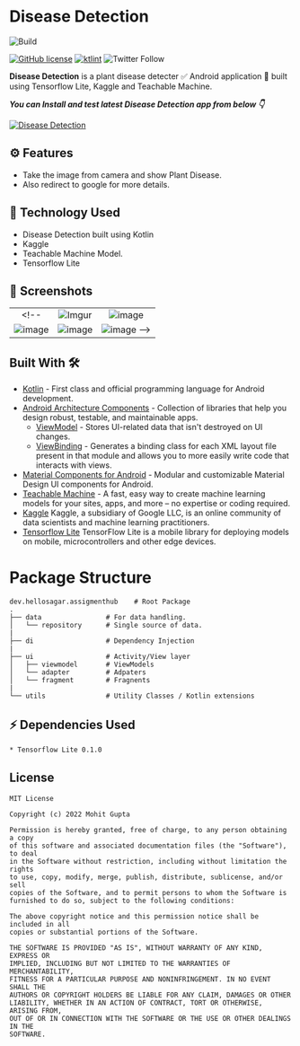 # Disease Detection

![Build](https://github.com/MohitGupta121/DiseaseDetection/workflows/Build/badge.svg?branch=main)

[![GitHub license](https://img.shields.io/badge/License-MIT-blue.svg)](LICENSE)
[![ktlint](https://img.shields.io/badge/code%20style-%E2%9D%A4-FF4081.svg)](https://ktlint.github.io/)
![Twitter Follow](https://img.shields.io/twitter/follow/Mohit_Gupta121?label=Follow&style=social)

**Disease Detection** is a plant disease detecter ✅ Android application 📱 built using Tensorflow Lite, Kaggle and Teachable Machine.

***You can Install and test latest Disease Detection app from below 👇***

[![Disease Detection](https://img.shields.io/badge/DiseaseDetection✅-APK-red.svg?style=for-the-badge&logo=android)](https://github.com/MohitGupta121/DiseaseDetection/suites/6711576160/artifacts/255441035)

## ⚙️ Features
* Take the image from camera and show Plant Disease.
* Also redirect to google for more details.

## 🚀 Technology Used

* Disease Detection built using Kotlin
* Kaggle
* Teachable Machine Model.
* Tensorflow Lite

## 📸 Screenshots

||||
|:----------------------------------------:|:-----------------------------------------:|:-----------------------------------------: |
<!-- | ![Imgur](https://user-images.githubusercontent.com/76530270/170965228-515111bc-e02c-49cf-878c-eed593ec8a85.png) | ![image](https://user-images.githubusercontent.com/76530270/170965417-b0a9e49a-a7bd-461a-bccd-5c73904f79ae.png) | ![image](https://user-images.githubusercontent.com/76530270/170965814-60209f61-6323-41d4-9978-70c52f788879.png) |
| ![image](https://user-images.githubusercontent.com/76530270/170965993-3942c71b-bd06-4307-acf5-56adbd4723b9.png) | ![image](https://user-images.githubusercontent.com/76530270/170966073-00ea3afa-f094-48a0-875c-264c83742c8c.png) | ![image](https://user-images.githubusercontent.com/76530270/170966221-b91ecc1f-0047-4c14-9b2f-fd92bb934b94.png) -->

## Built With 🛠
- [Kotlin](https://kotlinlang.org/) - First class and official programming language for Android development.
- [Android Architecture Components](https://developer.android.com/topic/libraries/architecture) - Collection of libraries that help you design robust, testable, and maintainable apps.
  - [ViewModel](https://developer.android.com/topic/libraries/architecture/viewmodel) - Stores UI-related data that isn't destroyed on UI changes. 
  - [ViewBinding](https://developer.android.com/topic/libraries/view-binding) - Generates a binding class for each XML layout file present in that module and allows you to more easily write code that interacts with views.
- [Material Components for Android](https://github.com/material-components/material-components-android) - Modular and customizable Material Design UI components for Android.
- [Teachable Machine](https://teachablemachine.withgoogle.com/) - A fast, easy way to create machine learning models for your sites, apps, and more – no expertise or coding required.
- [Kaggle](https://www.kaggle.com/) Kaggle, a subsidiary of Google LLC, is an online community of data scientists and machine learning practitioners.
- [Tensorflow Lite](https://www.tensorflow.org/lite) TensorFlow Lite is a mobile library for deploying models on mobile, microcontrollers and other edge devices. 


# Package Structure
    
    dev.hellosagar.assigmenthub    # Root Package
    .
    ├── data                # For data handling.
    │   └── repository      # Single source of data.   
    |
    ├── di                  # Dependency Injection             
    |
    ├── ui                  # Activity/View layer
    │   ├── viewmodel       # ViewModels
    │   └── adapter         # Adpaters
    │   └── fragment        # Fragnents
    |
    └── utils               # Utility Classes / Kotlin extensions
   
       
## ⚡ Dependencies Used
```sh
* Tensorflow Lite 0.1.0
```

## License
```
MIT License

Copyright (c) 2022 Mohit Gupta

Permission is hereby granted, free of charge, to any person obtaining a copy
of this software and associated documentation files (the "Software"), to deal
in the Software without restriction, including without limitation the rights
to use, copy, modify, merge, publish, distribute, sublicense, and/or sell
copies of the Software, and to permit persons to whom the Software is
furnished to do so, subject to the following conditions:

The above copyright notice and this permission notice shall be included in all
copies or substantial portions of the Software.

THE SOFTWARE IS PROVIDED "AS IS", WITHOUT WARRANTY OF ANY KIND, EXPRESS OR
IMPLIED, INCLUDING BUT NOT LIMITED TO THE WARRANTIES OF MERCHANTABILITY,
FITNESS FOR A PARTICULAR PURPOSE AND NONINFRINGEMENT. IN NO EVENT SHALL THE
AUTHORS OR COPYRIGHT HOLDERS BE LIABLE FOR ANY CLAIM, DAMAGES OR OTHER
LIABILITY, WHETHER IN AN ACTION OF CONTRACT, TORT OR OTHERWISE, ARISING FROM,
OUT OF OR IN CONNECTION WITH THE SOFTWARE OR THE USE OR OTHER DEALINGS IN THE
SOFTWARE.
```
